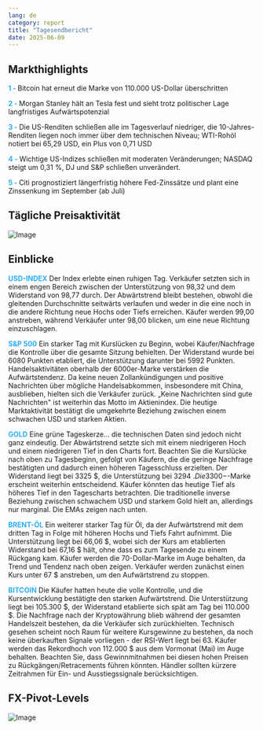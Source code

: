 ```yaml
---
lang: de
category: report
title: "Tagesendbericht"
date: 2025-06-09
---
```



<h2>Markthighlights</h2>
<strong style="color: #2caef7;">1 - </strong> Bitcoin hat erneut die Marke von 110.000 US-Dollar überschritten

<strong style="color: #2caef7;">2 - </strong> Morgan Stanley hält an Tesla fest und sieht trotz politischer Lage langfristiges Aufwärtspotenzial

<strong style="color: #2caef7;">3 - </strong> Die US-Renditen schließen alle im Tagesverlauf niedriger, die 10-Jahres-Renditen liegen noch immer über dem technischen Niveau; WTI-Rohöl notiert bei 65,29 USD, ein Plus von 0,71 USD

<strong style="color: #2caef7;">4 - </strong> Wichtige US-Indizes schließen mit moderaten Veränderungen; NASDAQ steigt um 0,31 %, DJ und S&P schließen unverändert.


<strong style="color: #2caef7;">5 - </strong> Citi prognostiziert längerfristig höhere Fed-Zinssätze und plant eine Zinssenkung im September (ab Juli)



<h2>Tägliche Preisaktivität</h2>
<img src="https://markleighedu.github.io/img/Jun-2025/09-Jun-2025/price.jpg" alt="Image"/>

<h2>Einblicke</h2>
<strong style="color: #2caef7;">USD-INDEX</strong> Der Index erlebte einen ruhigen Tag. Verkäufer setzten sich in einem engen Bereich zwischen der Unterstützung von 98,32 und dem Widerstand von 98,77 durch. Der Abwärtstrend bleibt bestehen, obwohl die gleitenden Durchschnitte seitwärts verlaufen und weder in die eine noch in die andere Richtung neue Hochs oder Tiefs erreichen. Käufer werden 99,00 anstreben, während Verkäufer unter 98,00 blicken, um eine neue Richtung einzuschlagen.

<strong style="color: #2caef7;">S&P 500</strong> Ein starker Tag mit Kurslücken zu Beginn, wobei Käufer/Nachfrage die Kontrolle über die gesamte Sitzung behielten. Der Widerstand wurde bei 6080 Punkten etabliert, die Unterstützung darunter bei 5992 Punkten. Handelsaktivitäten oberhalb der 6000er-Marke verstärken die Aufwärtstendenz. Da keine neuen Zollankündigungen und positive Nachrichten über mögliche Handelsabkommen, insbesondere mit China, ausblieben, hielten sich die Verkäufer zurück. „Keine Nachrichten sind gute Nachrichten" ist weiterhin das Motto im Aktienindex. Die heutige Marktaktivität bestätigt die umgekehrte Beziehung zwischen einem schwachen USD und starken Aktien.

<strong style="color: #2caef7;">GOLD</strong> Eine grüne Tageskerze… die technischen Daten sind jedoch nicht ganz eindeutig. Der Abwärtstrend setzte sich mit einem niedrigeren Hoch und einem niedrigeren Tief in den Charts fort. Beachten Sie die Kurslücke nach oben zu Tagesbeginn, gefolgt von Käufern, die die geringe Nachfrage bestätigten und dadurch einen höheren Tagesschluss erzielten. Der Widerstand liegt bei 3325 $, die Unterstützung bei 3294 $. Die 3300-$-Marke erscheint weiterhin entscheidend. Käufer könnten das heutige Tief als höheres Tief in den Tagescharts betrachten. Die traditionelle inverse Beziehung zwischen schwachem USD und starkem Gold hielt an, allerdings nur marginal. Die EMAs zeigen nach unten.

<strong style="color: #2caef7;">BRENT-ÖL</strong> Ein weiterer starker Tag für Öl, da der Aufwärtstrend mit dem dritten Tag in Folge mit höheren Hochs und Tiefs Fahrt aufnimmt. Die Unterstützung liegt bei 66,06 $, wobei sich der Kurs am etablierten Widerstand bei 67,16 $ hält, ohne dass es zum Tagesende zu einem Rückgang kam. Käufer werden die 70-Dollar-Marke im Auge behalten, da Trend und Tendenz nach oben zeigen. Verkäufer werden zunächst einen Kurs unter 67 $ anstreben, um den Aufwärtstrend zu stoppen.

<strong style="color: #2caef7;">BITCOIN</strong> Die Käufer hatten heute die volle Kontrolle, und die Kursentwicklung bestätigte den starken Aufwärtstrend. Die Unterstützung liegt bei 105.300 $, der Widerstand etablierte sich spät am Tag bei 110.000 $. Die Nachfrage nach der Kryptowährung blieb während der gesamten Handelszeit bestehen, da die Verkäufer sich zurückhielten. Technisch gesehen scheint noch Raum für weitere Kursgewinne zu bestehen, da noch keine überkauften Signale vorliegen - der RSI-Wert liegt bei 63. Käufer werden das Rekordhoch von 112.000 $ aus dem Vormonat (Mai) im Auge behalten. Beachten Sie, dass Gewinnmitnahmen bei diesen hohen Preisen zu Rückgängen/Retracements führen könnten. Händler sollten kürzere Zeitrahmen für Ein- und Ausstiegssignale berücksichtigen.



<h2>FX-Pivot-Levels</h2>
<img src="https://markleighedu.github.io/img/Jun-2025/09-Jun-2025/pivot.jpg" alt="Image"/>